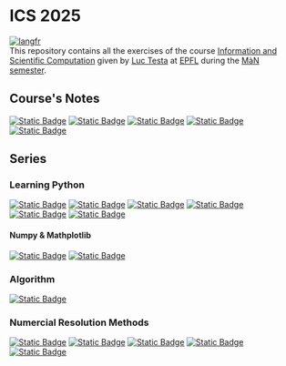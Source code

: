 # ICS 2025

[![langfr](https://img.shields.io/badge/lang-fr-blue)]( https://github.com/MatsuneMikuroi/ICS-2025/blob/main/README.fr.md )  
This repository contains all the exercises of the course [Information and Scientific Computation]( https://moodle.epfl.ch/user/view.php?id=925489&course=16877 ) given by [Luc Testa]( https://people.epfl.ch/luc.testa?lang=en ) at [EPFL]( https://www.epfl.ch/en/ ) during the [MàN semester]( https://www.epfl.ch/education/bachelor/fr/structure-des-etudes/man/ ).

## Course's Notes

[![Static Badge](https://img.shields.io/badge/Course-10-purple)]( Notes/Course10.ipynb )
[![Static Badge](https://img.shields.io/badge/Course-11-purple)]( Notes/Course11.ipynb )
[![Static Badge](https://img.shields.io/badge/Course-12-purple)]( Notes/Course12.ipynb )
[![Static Badge](https://img.shields.io/badge/Course-13-purple)]( Notes/Course13.ipynb )
[![Static Badge](https://img.shields.io/badge/Course-14-purple)]( Notes/Course14.ipynb )

## Series

### Learning Python

[![Static Badge](https://img.shields.io/badge/Week-1-green)]( Series/week1.ipynb )
[![Static Badge](https://img.shields.io/badge/Week-2-green)]( Series/week2.ipynb )
[![Static Badge](https://img.shields.io/badge/Week-3-green)]( Series/week3.ipynb )
[![Static Badge](https://img.shields.io/badge/Week-4-green)]( Series/week4.ipynb )
[![Static Badge](https://img.shields.io/badge/Week-5-green)]( Series/week5.ipynb )
[![Static Badge](https://img.shields.io/badge/Week-6-green)]( Series/week6.ipynb )

#### Numpy & Mathplotlib

[![Static Badge](https://img.shields.io/badge/Week-7-green)]( Series/week7.ipynb )
[![Static Badge](https://img.shields.io/badge/Week-8-green)]( Series/week8.ipynb )

### Algorithm

[![Static Badge](https://img.shields.io/badge/Week-9-green)]( Series/week9.ipynb )

### Numercial Resolution Methods

[![Static Badge](https://img.shields.io/badge/Week-10-green)]( Series/week10.ipynb )
[![Static Badge](https://img.shields.io/badge/Week-11-green)]( Series/week11.ipynb )
[![Static Badge](https://img.shields.io/badge/Week-12-green)]( Series/week12.ipynb )
[![Static Badge](https://img.shields.io/badge/Week-13-green)]( Series/week13.ipynb )
[![Static Badge](https://img.shields.io/badge/Week-14-green)]( Series/week14.ipynb )
